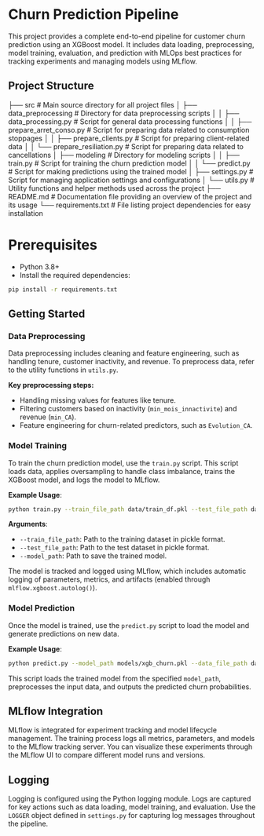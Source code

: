 # Churn Prediction Pipeline

This project provides a complete end-to-end pipeline for customer churn prediction using an XGBoost model. It includes data loading, preprocessing, model training, evaluation, and prediction with MLOps best practices for tracking experiments and managing models using MLflow.

## Project Structure

├── src                         # Main source directory for all project files
│   ├── data_preprocessing      # Directory for data preprocessing scripts
│   │   ├── data_processing.py  # Script for general data processing functions
│   │   ├── prepare_arret_conso.py  # Script for preparing data related to consumption stoppages
│   │   ├── prepare_clients.py  # Script for preparing client-related data
│   │   └── prepare_resiliation.py  # Script for preparing data related to cancellations
│   ├── modeling                # Directory for modeling scripts
│   │   ├── train.py            # Script for training the churn prediction model
│   │   └── predict.py          # Script for making predictions using the trained model
│   ├── settings.py             # Script for managing application settings and configurations
│   └── utils.py                # Utility functions and helper methods used across the project
├── README.md                   # Documentation file providing an overview of the project and its usage
└── requirements.txt            # File listing project dependencies for easy installation
          

# Prerequisites

- Python 3.8+
- Install the required dependencies:

```bash
pip install -r requirements.txt
```

## Getting Started

### Data Preprocessing 

Data preprocessing includes cleaning and feature engineering, such as handling tenure, customer inactivity, and revenue. To preprocess data, refer to the utility functions in `utils.py`.

**Key preprocessing steps:**
- Handling missing values for features like tenure.
- Filtering customers based on inactivity (`min_mois_innactivite`) and revenue (`min_CA`).
- Feature engineering for churn-related predictors, such as `Evolution_CA`.

### Model Training

To train the churn prediction model, use the `train.py` script. This script loads data, applies oversampling to handle class imbalance, trains the XGBoost model, and logs the model to MLflow.

**Example Usage**:

```bash
python train.py --train_file_path data/train_df.pkl --test_file_path data/test_df.pkl --model_path models/xgb_churn.pkl
```

**Arguments**:
- `--train_file_path`: Path to the training dataset in pickle format.
- `--test_file_path`: Path to the test dataset in pickle format.
- `--model_path`: Path to save the trained model.

The model is tracked and logged using MLflow, which includes automatic logging of parameters, metrics, and artifacts (enabled through `mlflow.xgboost.autolog()`).

### Model Prediction

Once the model is trained, use the `predict.py` script to load the model and generate predictions on new data.

**Example Usage**:

```bash
python predict.py --model_path models/xgb_churn.pkl --data_file_path data/test_df.pkl
```

This script loads the trained model from the specified `model_path`, preprocesses the input data, and outputs the predicted churn probabilities.

## MLflow Integration

MLflow is integrated for experiment tracking and model lifecycle management. The training process logs all metrics, parameters, and models to the MLflow tracking server. You can visualize these experiments through the MLflow UI to compare different model runs and versions.

## Logging

Logging is configured using the Python logging module. Logs are captured for key actions such as data loading, model training, and evaluation. Use the `LOGGER` object defined in `settings.py` for capturing log messages throughout the pipeline.

